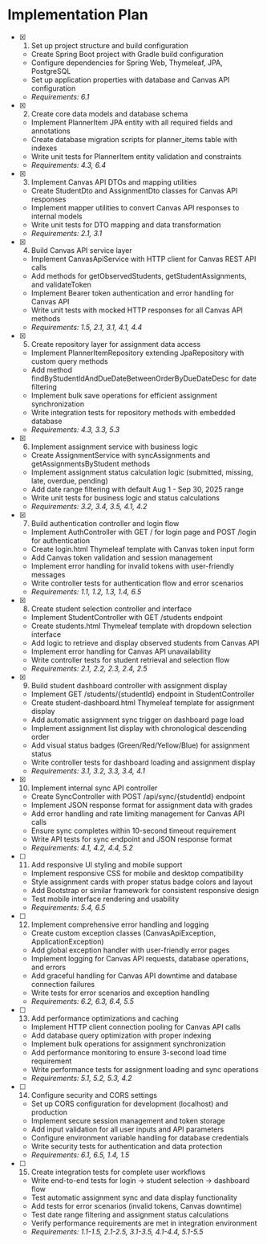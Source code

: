 # Implementation Plan

- [x] 1. Set up project structure and build configuration
  - Create Spring Boot project with Gradle build configuration
  - Configure dependencies for Spring Web, Thymeleaf, JPA, PostgreSQL
  - Set up application properties with database and Canvas API configuration
  - _Requirements: 6.1_

- [x] 2. Create core data models and database schema
  - Implement PlannerItem JPA entity with all required fields and annotations
  - Create database migration scripts for planner_items table with indexes
  - Write unit tests for PlannerItem entity validation and constraints
  - _Requirements: 4.3, 6.4_

- [x] 3. Implement Canvas API DTOs and mapping utilities
  - Create StudentDto and AssignmentDto classes for Canvas API responses
  - Implement mapper utilities to convert Canvas API responses to internal models
  - Write unit tests for DTO mapping and data transformation
  - _Requirements: 2.1, 3.1_

- [x] 4. Build Canvas API service layer
  - Implement CanvasApiService with HTTP client for Canvas REST API calls
  - Add methods for getObservedStudents, getStudentAssignments, and validateToken
  - Implement Bearer token authentication and error handling for Canvas API
  - Write unit tests with mocked HTTP responses for all Canvas API methods
  - _Requirements: 1.5, 2.1, 3.1, 4.1, 4.4_

- [x] 5. Create repository layer for assignment data access
  - Implement PlannerItemRepository extending JpaRepository with custom query methods
  - Add method findByStudentIdAndDueDateBetweenOrderByDueDateDesc for date filtering
  - Implement bulk save operations for efficient assignment synchronization
  - Write integration tests for repository methods with embedded database
  - _Requirements: 4.3, 3.3, 5.3_

- [x] 6. Implement assignment service with business logic
  - Create AssignmentService with syncAssignments and getAssignmentsByStudent methods
  - Implement assignment status calculation logic (submitted, missing, late, overdue, pending)
  - Add date range filtering with default Aug 1 - Sep 30, 2025 range
  - Write unit tests for business logic and status calculations
  - _Requirements: 3.2, 3.4, 3.5, 4.1, 4.2_

- [x] 7. Build authentication controller and login flow
  - Implement AuthController with GET / for login page and POST /login for authentication
  - Create login.html Thymeleaf template with Canvas token input form
  - Add Canvas token validation and session management
  - Implement error handling for invalid tokens with user-friendly messages
  - Write controller tests for authentication flow and error scenarios
  - _Requirements: 1.1, 1.2, 1.3, 1.4, 6.5_

- [x] 8. Create student selection controller and interface
  - Implement StudentController with GET /students endpoint
  - Create students.html Thymeleaf template with dropdown selection interface
  - Add logic to retrieve and display observed students from Canvas API
  - Implement error handling for Canvas API unavailability
  - Write controller tests for student retrieval and selection flow
  - _Requirements: 2.1, 2.2, 2.3, 2.4, 2.5_

- [x] 9. Build student dashboard controller with assignment display
  - Implement GET /students/{studentId} endpoint in StudentController
  - Create student-dashboard.html Thymeleaf template for assignment display
  - Add automatic assignment sync trigger on dashboard page load
  - Implement assignment list display with chronological descending order
  - Add visual status badges (Green/Red/Yellow/Blue) for assignment status
  - Write controller tests for dashboard loading and assignment display
  - _Requirements: 3.1, 3.2, 3.3, 3.4, 4.1_

- [x] 10. Implement internal sync API controller
  - Create SyncController with POST /api/sync/{studentId} endpoint
  - Implement JSON response format for assignment data with grades
  - Add error handling and rate limiting management for Canvas API calls
  - Ensure sync completes within 10-second timeout requirement
  - Write API tests for sync endpoint and JSON response format
  - _Requirements: 4.1, 4.2, 4.4, 5.2_

- [ ] 11. Add responsive UI styling and mobile support
  - Implement responsive CSS for mobile and desktop compatibility
  - Style assignment cards with proper status badge colors and layout
  - Add Bootstrap or similar framework for consistent responsive design
  - Test mobile interface rendering and usability
  - _Requirements: 5.4, 6.5_

- [ ] 12. Implement comprehensive error handling and logging
  - Create custom exception classes (CanvasApiException, ApplicationException)
  - Add global exception handler with user-friendly error pages
  - Implement logging for Canvas API requests, database operations, and errors
  - Add graceful handling for Canvas API downtime and database connection failures
  - Write tests for error scenarios and exception handling
  - _Requirements: 6.2, 6.3, 6.4, 5.5_

- [ ] 13. Add performance optimizations and caching
  - Implement HTTP client connection pooling for Canvas API calls
  - Add database query optimization with proper indexing
  - Implement bulk operations for assignment synchronization
  - Add performance monitoring to ensure 3-second load time requirement
  - Write performance tests for assignment loading and sync operations
  - _Requirements: 5.1, 5.2, 5.3, 4.2_

- [ ] 14. Configure security and CORS settings
  - Set up CORS configuration for development (localhost) and production
  - Implement secure session management and token storage
  - Add input validation for all user inputs and API parameters
  - Configure environment variable handling for database credentials
  - Write security tests for authentication and data protection
  - _Requirements: 6.1, 6.5, 1.4, 1.5_

- [ ] 15. Create integration tests for complete user workflows
  - Write end-to-end tests for login → student selection → dashboard flow
  - Test automatic assignment sync and data display functionality
  - Add tests for error scenarios (invalid tokens, Canvas downtime)
  - Test date range filtering and assignment status calculations
  - Verify performance requirements are met in integration environment
  - _Requirements: 1.1-1.5, 2.1-2.5, 3.1-3.5, 4.1-4.4, 5.1-5.5_